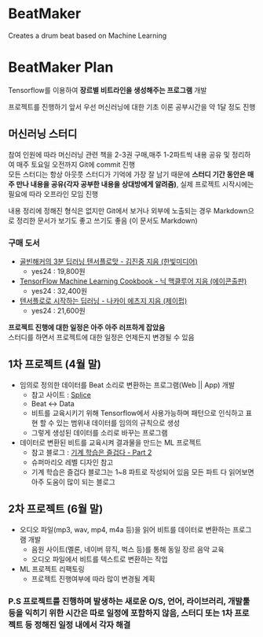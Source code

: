 # BeatMaker
Creates a drum beat based on Machine Learning

# BeatMaker Plan

 Tensorflow를 이용하여 **장르별 비트라인을 생성해주는 프로그램** 개발
 
 프로젝트를 진행하기 앞서 우선 머신러닝에 대한 기초 이론 공부시간을 약 1달 정도 진행 

## 머신러닝 스터디

참여 인원에 따라 머신러닝 관련 책을 2-3권 구매,매주 1-2파트씩 내용 공유 및 정리하여 매주 토요일 오전까지 Git에 commit 진행\
모든 스터디는 항상 아웃풋 스터디가 기억에 가장 잘 남기 때문에 **스터디 기간 동안은 매주 만나 내용을 공유(각자 공부한 내용을 상대방에게 알려줌)**, 실제 프로젝트 시작시에는 필요에 따라 오프라인 모임 진행

내용 정리에 정해진 형식은 없지만 Git에서 보거나 외부에 노출되는 경우 Markdown으로 정리한 문서가 보기도 좋고 쓰기도 좋음 (이 문서도 Markdown)

### 구매 도서

- [골빈해커의 3분 딥러닝 텐서플로맛 - 김진중 지음 (한빛미디어)](http://www.yes24.com/24/goods/49853812?scode=032&OzSrank=1)
    - yes24 : 19,800원
- [TensorFlow Machine Learning Cookbook - 닉 맥클루어 지음 (에이콘출판)](http://www.yes24.com/24/goods/45095421?scode=032&OzSrank=1)
    - yes24 : 32,400원
- [텐서플로로 시작하는 딥러닝 - 나카이 에츠지 지음 (제이펍)](http://www.yes24.com/24/goods/43283117?scode=032&OzSrank=1) 
    - yes24 : 21,600원



**프로젝트 진행에 대한 일정은 아주 아주 러프하게 잡았음** \
스터디를 하면서 프로젝트에 대한 일정은 언제든지 변경될 수 있음

## 1차 프로젝트 (4월 말)

- 임의로 정의한 데이터를 Beat 소리로 변환하는 프로그램(Web || App) 개발  
    - 참고 사이트 : [Splice](https://splice.com/sounds/beatmaker/wakaflocka)
    - Beat <-> Data
    - 비트를 교육시키기 위해 Tensorflow에서 사용가능하며 패턴으로 인식하고 표현 할 수 있는 범위내  데이터를 임의의 규칙으로 생성
    - 그렇게 생성된 데이터를 소리로 바꾸는 프로그램
- 데이터로 변환된 비트를 교육시켜 결과물을 만드는 ML 프로젝트
    - 참고 블로그 : [기계 학습은 즐겁다 - Part 2](https://medium.com/@jongdae.lim/%EA%B8%B0%EA%B3%84-%ED%95%99%EC%8A%B5-machine-learning-%EC%9D%80-%EC%A6%90%EA%B2%81%EB%8B%A4-part-2-b35f3d327761)
    - 슈퍼마리오 레벨 디자인 참고
    - 기계 학습은 즐겁다 블로그는 1~8 파트로 작성되어 있음 모든 파트 다 읽어보면 아주 도움이 많이 되는 블로그

## 2차 프로젝트 (6월 말)
 - 오디오 파일(mp3, wav, mp4, m4a 등)을 읽어 비트를 데이터로 변환하는 프로그램 개발
    - 음원 사이트(멜론, 네이버 뮤직, 벅스 등)를 통해 동일 장르 음악 교육
    - 오디오 파일에서 비트를 텍스트로 변환하는 작업
- ML 프로젝트 리팩토링
    - 프로젝트 진행여부에 따라 많이 변경될 계획


### P.S  프로젝트를 진행하며 발생하는 새로운 O/S, 언어, 라이브러리, 개발툴 등을 익히기 위한 시간은 따로 일정에 포함하지 않음, 스터디 또는 1차 프로젝트 등 정해진 일정 내에서 각자 해결
